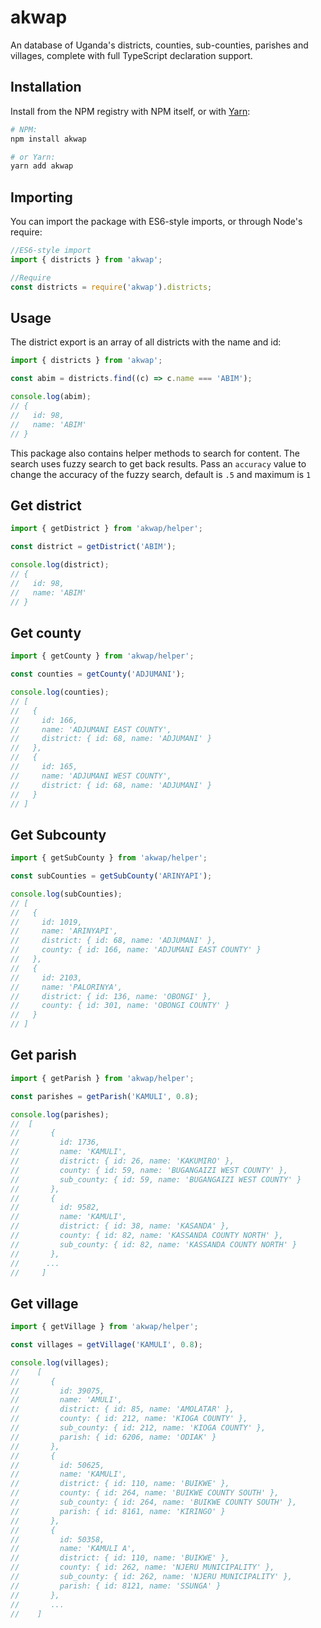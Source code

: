 # akwap

An database of Uganda's districts, counties, sub-counties, parishes and villages, complete with full TypeScript declaration support.

## Installation

Install from the NPM registry with NPM itself, or with [Yarn](https://github.com/yarnpkg/yarn):

```sh
# NPM:
npm install akwap

# or Yarn:
yarn add akwap
```

## Importing

You can import the package with ES6-style imports, or through Node's require:

```js
//ES6-style import
import { districts } from 'akwap';

//Require
const districts = require('akwap').districts;
```

## Usage

The district export is an array of all districts with the name and id:

```js
import { districts } from 'akwap';

const abim = districts.find((c) => c.name === 'ABIM');

console.log(abim);
// {
//   id: 98,
//   name: 'ABIM'
// }
```

This package also contains helper methods to search for content. The search uses fuzzy search to get back results. Pass an `accuracy` value to change the accuracy of the fuzzy search, default is `.5` and maximum is `1`

## Get district

```js
import { getDistrict } from 'akwap/helper';

const district = getDistrict('ABIM');

console.log(district);
// {
//   id: 98,
//   name: 'ABIM'
// }
```

## Get county

```js
import { getCounty } from 'akwap/helper';

const counties = getCounty('ADJUMANI');

console.log(counties);
// [
//   {
//     id: 166,
//     name: 'ADJUMANI EAST COUNTY',
//     district: { id: 68, name: 'ADJUMANI' }
//   },
//   {
//     id: 165,
//     name: 'ADJUMANI WEST COUNTY',
//     district: { id: 68, name: 'ADJUMANI' }
//   }
// ]
```

## Get Subcounty

```js
import { getSubCounty } from 'akwap/helper';

const subCounties = getSubCounty('ARINYAPI');

console.log(subCounties);
// [
//   {
//     id: 1019,
//     name: 'ARINYAPI',
//     district: { id: 68, name: 'ADJUMANI' },
//     county: { id: 166, name: 'ADJUMANI EAST COUNTY' }
//   },
//   {
//     id: 2103,
//     name: 'PALORINYA',
//     district: { id: 136, name: 'OBONGI' },
//     county: { id: 301, name: 'OBONGI COUNTY' }
//   }
// ]
```

## Get parish

```js
import { getParish } from 'akwap/helper';

const parishes = getParish('KAMULI', 0.8);

console.log(parishes);
//  [
//       {
//         id: 1736,
//         name: 'KAMULI',
//         district: { id: 26, name: 'KAKUMIRO' },
//         county: { id: 59, name: 'BUGANGAIZI WEST COUNTY' },
//         sub_county: { id: 59, name: 'BUGANGAIZI WEST COUNTY' }
//       },
//       {
//         id: 9582,
//         name: 'KAMULI',
//         district: { id: 38, name: 'KASANDA' },
//         county: { id: 82, name: 'KASSANDA COUNTY NORTH' },
//         sub_county: { id: 82, name: 'KASSANDA COUNTY NORTH' }
//       },
//      ...
//     ]
```

## Get village

```js
import { getVillage } from 'akwap/helper';

const villages = getVillage('KAMULI', 0.8);

console.log(villages);
//    [
//       {
//         id: 39075,
//         name: 'AMULI',
//         district: { id: 85, name: 'AMOLATAR' },
//         county: { id: 212, name: 'KIOGA COUNTY' },
//         sub_county: { id: 212, name: 'KIOGA COUNTY' },
//         parish: { id: 6206, name: 'ODIAK' }
//       },
//       {
//         id: 50625,
//         name: 'KAMULI',
//         district: { id: 110, name: 'BUIKWE' },
//         county: { id: 264, name: 'BUIKWE COUNTY SOUTH' },
//         sub_county: { id: 264, name: 'BUIKWE COUNTY SOUTH' },
//         parish: { id: 8161, name: 'KIRINGO' }
//       },
//       {
//         id: 50358,
//         name: 'KAMULI A',
//         district: { id: 110, name: 'BUIKWE' },
//         county: { id: 262, name: 'NJERU MUNICIPALITY' },
//         sub_county: { id: 262, name: 'NJERU MUNICIPALITY' },
//         parish: { id: 8121, name: 'SSUNGA' }
//       },
//       ...
//    ]
```
